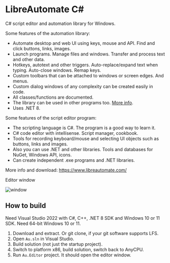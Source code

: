 # LibreAutomate C#

C# script editor and automation library for Windows.

Some features of the automation library:
- Automate desktop and web UI using keys, mouse and API. Find and click buttons, links, images.
- Launch programs. Manage files and windows. Transfer and process text and other data.
- Hotkeys, autotext and other triggers. Auto-replace/expand text when typing. Auto-close windows. Remap keys.
- Custom toolbars that can be attached to windows or screen edges. And menus.
- Custom dialog windows of any complexity can be created easily in code.
- All classes/functions are documented.
- The library can be used in other programs too. [More info](https://www.libreautomate.com/api/index.html).
- Uses .NET 8.

Some features of the script editor program:
- The scripting language is C#. The program is a good way to learn it.
- C# code editor with intellisense. Script manager, cookbook.
- Tools for recording keyboard/mouse and selecting UI objects such as buttons, links and images.
- Also you can use .NET and other libraries. Tools and databases for NuGet, Windows API, icons.
- Can create independent .exe programs and .NET libraries.

More info and download: https://www.libreautomate.com/

Editor window

![window](https://www.libreautomate.com/images/window.png#1 "Editor window")

## How to build
Need Visual Studio 2022 with C#, C++, .NET 8 SDK and Windows 10 or 11 SDK. Need 64-bit Windows 10 or 11.

1. Download and extract. Or git clone, if your git software supports LFS.
2. Open `Au.sln` in Visual Studio.
3. Build solution (not just the startup project).
4. Switch to platform x86, build solution, switch back to AnyCPU.
5. Run `Au.Editor` project. It should open the editor window.
